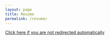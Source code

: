 ```yaml
---
layout: page
title: Resume
permalink: /resume/
---
```


<script>
window.location.href = "/assets/documents/resume_public.pdf";
</script>

[Click here if you are not redirected automatically](/assets/documents/resume_public.pdf)